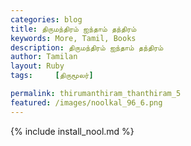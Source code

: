```yaml
---  
categories: blog  
title: திருமந்திரம் ஐந்தாம் தந்திரம்
keywords: More, Tamil, Books  
description: திருமந்திரம் ஐந்தாம் தந்திரம்
author: Tamilan  
layout: Ruby  
tags:     [திருமூலர்]

permalink: thirumanthiram_thanthiram_5  
featured: /images/noolkal_96_6.png  
---  
```

{% include install_nool.md %} 

